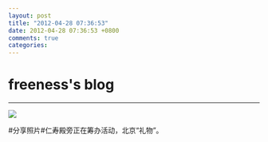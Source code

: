 ```yaml
---
layout: post
title: "2012-04-28 07:36:53"
date: 2012-04-28 07:36:53 +0800
comments: true
categories: 
---
```


# freeness's blog

----------

![](http://okqmqrbgo.bkt.clouddn.com/201204280736531.jpg)

>
\#分享照片\#仁寿殿旁正在筹办活动，北京“礼物”。